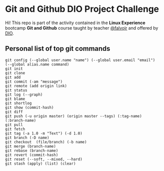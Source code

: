 # Git and Github DIO Project Challenge
Hi! 
This repo is part of the activity contained in the **Linux Experience** bootcamp **Git and Github** course taught by teacher [@falvojr](https://github.com/falvojr) and offered by [DIO](https://www.dio.me).

## Personal list of top git commands
```
git config (--global user.name "name") (--global user.email "email") (--global alias.name command)
git init
git clone
git add
git commit (-am "message")
git remote (add origin link)
git status
git log (--graph)
git blame
git shortlog
git show (commit-hash)
git diff
git push (-u origin master) (origin master --tags) (:tag-name) (:branch-name)
git pull
git fetch
git tag (-a 1.0 -m "Text") (-d 1.0)
git branch (-D name)
git checkout  (file/branch) (-b name)
git merge (branch-name)
git rebase (branch-name)
git revert (commit-hash)
git reset (--soft, --mixed, --hard)
git stash (apply) (list) (clear)
```
